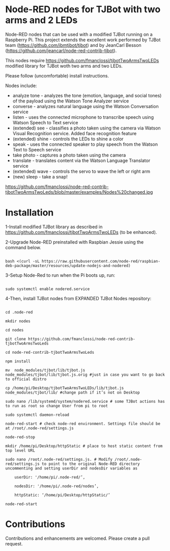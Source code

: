 # Node-RED nodes for TJBot with two arms and 2 LEDs

Node-RED nodes that can be used with a modified TJBot running on a Raspberry Pi.
This project extends the excellent work performed by TJBot team (https://github.com/ibmtjbot/tjbot) and by JeanCarl Besson (https://github.com/jeancarl/node-red-contrib-tjbot).

This nodes require https://github.com/fmanclossi/tjbotTwoArmsTwoLEDs modified library for TJBot woth two arms and two LEDs.

Please follow (uncomfortable) install instructions.

Nodes include:

* analyze tone - analyzes the tone (emotion, language, and social tones) of the payload using the Watson Tone Analyzer service
* converse - analyzes natural language using the Watson Conversation service
* listen - uses the connected microphone to transcribe speech using Watson Speech to Text service
* (extended) see - classifies a photo taken using the camera via Watson Visual Recognition service. Added face recognition feature
* (extended) shine - controls the LEDs to shine a color
* speak - uses the connected speaker to play speech from the Watson Text to Speech service
* take photo - captures a photo taken using the camera
* translate - translates content via the Watson Language Translator service
* (extended) wave - controls the servo to wave the left or right arm
* (new) sleep - take a snap!

https://github.com/fmanclossi/node-red-contrib-tjbotTwoArmsTwoLeds/blob/master/examples/Nodes%20changed.jpg

# Installation

1-Install modified TJBot library as described in https://github.com/fmanclossi/tjbotTwoArmsTwoLEDs (to be enhanced). 

2-Upgrade Node-RED preinstalled with Raspbian Jessie using the command below.

```

bash <(curl -sL https://raw.githubusercontent.com/node-red/raspbian-deb-package/master/resources/update-nodejs-and-nodered)

```

3-Setup Node-Red to run when the Pi boots up, run:

```

sudo systemctl enable nodered.service

```

4-Then, install TJBot nodes from EXPANDED TJBot Nodes repository:

```

cd .node-red

mkdir nodes

cd nodes

git clone https://github.com/fmanclossi/node-red-contrib-tjbotTwoArmsTwoLeds

cd node-red-contrib-tjbotTwoArmsTwoLeds

npm install

mv  node_modules/tjbot/lib/tjbot.js node_modules/tjbot/lib/tjbot.js.orig #just in case you want to go back to official distro

cp /home/pi/Desktop/tjbotTwoArmsTwoLEDs/lib/tjbot.js node_modules/tjbot/lib/ #change path if it’s not on Desktop

sudo nano /lib/systemd/system/nodered.service # some TJBot actions has to run as root so change User from pi to root

sudo systemctl daemon-reload

node-red-start # check node-red environment. Settings file should be at /root/.node-red/settings.js 

node-red-stop

mkdir /home/pi/Desktop/httpStatic # place to host static content from top level URL

sudo nano /root/.node-red/settings.js. # Modify /root/.node-red/settings.js to point to the original Node-RED directory uncommenting and setting userDir and nodesDir variables as 

	userDir: '/home/pi/.node-red/’,

	nodesDir: '/home/pi/.node-red/nodes’,

	httpStatic: ‘/home/pi/Desktop/httpStatic/’

node-red-start

```

# Contributions

Contributions and enhancements are welcomed. Please create a pull request.
